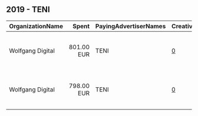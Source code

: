## 2019 - TENI 
|OrganizationName|Spent|PayingAdvertiserNames|CreativeUrls|Impressions|Genders|AgeBrackets|CountryCodes|BillingAddresses|CandidateBallotInformation|
|:---|---:|:---|:---|---:|:---|:---|:---|:---|:---|
|Wolfgang Digital|801.00 EUR|TENI|[0](https://www.snap.com/political-ads/asset/13c033fb2b16f238d32fb5f93896ba6a9cdbe2d8cd3c1d13608fd880435ee662?mediaType=mp4)|1,080,230||15-18|ireland|"Palmerston House Denzille Lane Dublin 2,Dublin,Dublin 2,IE"||
|Wolfgang Digital|798.00 EUR|TENI|[0](https://www.snap.com/political-ads/asset/13c033fb2b16f238d32fb5f93896ba6a9cdbe2d8cd3c1d13608fd880435ee662?mediaType=mp4)|752,081||19-25|ireland|"Palmerston House Denzille Lane Dublin 2,Dublin,Dublin 2,IE"||
